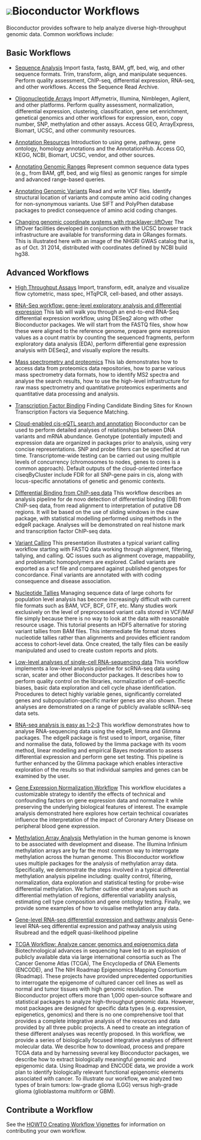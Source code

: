 # ![](/images/icons/help.gif)Bioconductor Workflows

Bioconductor provides software to help analyze diverse high-throughput
genomic data. Common workflows include:

<h2 id="basic">Basic Workflows</h2>

* [Sequence Analysis](sequencing/)
  Import fasta, fastq, BAM, gff, bed, wig, and other sequence formats.
  Trim, transform, align, and manipulate sequences. Perform quality
  assessment, ChIP-seq, differential expression, RNA-seq, and other
  workflows.  Access the Sequence Read Archive.

* [Oligonucleotide Arrays](arrays/)
  Import Affymetrix, Illumina, Nimblegen, Agilent, and other
  platforms.  Perform quality assessment, normalization, differential
  expression, clustering, classification, gene set enrichment,
  genetical genomics and other workflows for expression, exon, copy
  number, SNP, methylation and other assays.  Access GEO,
  ArrayExpress, Biomart, UCSC, and other community resources.

* [Annotation Resources](annotation/Annotation_Resources/)
  Introduction to using gene, pathway, gene ontology, homology annotations
  and the AnnotationHub. Access GO, KEGG, NCBI, Biomart, UCSC, vendor,
  and other sources.

* [Annotating Genomic Ranges](annotation/Annotating_Genomic_Ranges/)
  Represent common sequence data types (e.g., from BAM, gff, bed, and
  wig files) as genomic ranges for simple and advanced range-based
  queries.

* [Annotating Genomic Variants](variants/)
  Read and write VCF files. Identify structural location of variants
  and compute amino acid coding changes for non-synonymous
  variants. Use SIFT and PolyPhen database packages to predict
  consequence of amino acid coding changes.

* [Changing genomic coordinate systems with rtracklayer::liftOver](/help/workflows/liftOver/)
  The liftOver facilities developed in conjunction with the UCSC
  browser track infrastructure are available for transforming
  data in GRanges formats.  This is illustrated here with
  an image of the NHGRI GWAS catalog that is, as of Oct. 31 2014,
  distributed with coordinates defined by NCBI build hg38.


<h2 id="advanced">Advanced Workflows</h2>

* [High Throughput Assays](/help/workflows/highthroughputassays/)
  Import, transform, edit, analyze and visualize flow cytometric, mass
  spec, HTqPCR, cell-based, and other assays.

* [RNA-Seq workflow: gene-level exploratory analysis and differential expression](/help/workflows/rnaseqGene/)
  This lab will walk you through an end-to-end RNA-Seq differential
  expression workflow, using DESeq2 along with other Bioconductor
  packages. We will start from the FASTQ files, show how these were
  aligned to the reference genome, prepare gene expression values
  as a count matrix by counting the sequenced fragments, perform
  exploratory data analysis (EDA), perform differential gene
  expression analysis with DESeq2, and visually explore the results.

* [Mass spectrometry and proteomics](/help/workflows/proteomics/)
  This lab demonstrates how to access data from proteomics data
  repositories, how to parse various mass spectrometry data formats, how
  to identify MS2 spectra and analyse the search results, how to use the
  high-level infrastructure for raw mass spectrometry and quantitative
  proteomics experiments and quantitative data processing and analysis.

* [Transcription Factor Binding](/help/workflows/generegulation/)
  Finding Candidate Binding Sites for Known Transcription Factors via
  Sequence Matching.

* [Cloud-enabled cis-eQTL search and annotation](/help/workflows/eQTL/)
  Bioconductor can be used to perform detailed analyses of
  relationships between DNA variants and mRNA abundance.  Genotype
  (potentially imputed) and expression data are organized in packages
  prior to analysis, using very concise representations.  SNP and
  probe filters can be specified at run time. Transcriptome-wide
  testing can be carried out using multiple levels of concurrency
  (chromosomes to nodes, genes to cores is a common approach).
  Default outputs of the cloud-oriented interface ciseqByCluster
  include FDR for all SNP-gene pairs in cis, along with locus-specific
  annotations of genetic and genomic contexts.

* [Differential Binding from ChIP-seq data](/help/workflows/chipseqDB/)
  This workflow describes an analysis pipeline for de novo detection of
  differential binding (DB) from ChIP-seq data, from read alignment to
  interpretation of putative DB regions. It will be based on the use of sliding
  windows in the csaw package, with statistical modelling performed using
  methods in the edgeR package. Analyses will be demonstrated on real histone
  mark and transcription factor ChIP-seq data.

* [Variant Calling](/help/course-materials/2014/BioC2014/Lawrence_Tutorial.pdf)
  This presentation illustrates a typical variant calling workflow starting
  with FASTQ data working through alignment, filtering, tallying, and calling.
  QC issues such as alignment coverage, mappability, and problematic
  homopolymers are explored. Called variants are exported as a vcf file and
  compared against published genotypes for concordance.  Final variants are
  annotated with with coding consequence and disease association.

* [Nucleotide Tallies](/help/course-materials/2014/CSAMA2014/3_Wednesday/labs/Tutorial.pdf)
  Managing sequence data of large cohorts for population level analysis has
  become increasingly difficult with current file formats such as BAM, VCF,
  BCF, GTF, etc. Many studies work exclusively on the level of preprocessed
  variant calls stored in VCF/MAF file simply because there is no way to look
  at the data with reasonable resource usage. This tutorial presents an HDF5
  alternative for storing variant tallies from BAM files. This intermediate
  file format stores nucleotide tallies rather than alignments and provides
  efficient random access to cohort-level data. Once created, the tally files
  can be easily manipulated and used to create custom reports and plots.

* [Low-level analyses of single-cell RNA-sequencing data](/help/workflows/simpleSingleCell/)
  This workflow implements a low-level analysis pipeline for scRNA-seq
  data using scran, scater and other Bioconductor packages. It describes
  how to perform quality control on the libraries, normalization of
  cell-specific biases, basic data exploration and cell cycle phase
  identification. Procedures to detect highly variable genes,
  significantly correlated genes and subpopulation-specific marker genes
  are also shown. These analyses are demonstrated on a range of publicly
  available scRNA-seq data sets.

* [RNA-seq analysis is easy as 1-2-3](/help/workflows/RNAseq123/)
  This workflow demonstrates how to analyse RNA-sequencing data using the edgeR,
  limma and Glimma packages. The edgeR package is first used to import,
  organise, filter and normalise the data, followed by the limma package with
  its voom method, linear modelling and empirical Bayes moderation to assess
  differential expression and perform gene set testing. This pipeline is further
  enhanced by the Glimma package which enables interactive exploration of the
  results so that individual samples and genes can be examined by the user.
  
* [Gene Expression Normalization Workflow](/help/workflows/ExpressionNormalizationWorkflow/)
  This workflow elucidates a customizable strategy to identify the effects of
  technical and confounding factors on gene expression data and normalize it
  while preserving the underlying biological features of interest. The example
  analysis demonstrated here explores how certain technical covariates 
  influence the interpretation of the impact of Coronary Artery Disease on
  peripheral blood gene expression.

* [Methylation Array Analysis](/help/workflows/methylationArrayAnalysis/)
  Methylation in the human genome is known to be associated with development and
  disease. The Illumina Infinium methylation arrays are by far the most common
  way to interrogate methylation across the human genome. This Bioconductor
  workflow uses multiple packages for the analysis of methylation array
  data. Specifically, we demonstrate the steps involved in a typical
  differential methylation analysis pipeline including: quality control,
  filtering, normalization, data exploration and statistical testing for
  probe-wise differential methylation. We further outline other analyses such as
  differential methylation of regions, differential variability analysis,
  estimating cell type composition and gene ontology testing. Finally, we
  provide some examples of how to visualise methylation array data.

* [Gene-level RNA-seq differential expression and pathway
    analysis](/help/workflows/RnaSeqGeneEdgeRQL/) 
    Gene-level RNA-seq differential expression and pathway analysis using
    Rsubread and the edgeR quasi-likelihood pipeline

* [TCGA Workflow: Analyze cancer genomics and epigenomics
  data](/help/workflows/TCGAWorkflow/) 
  Biotechnological advances in sequencing have led to an explosion of publicly
  available data via large international consortia such as The Cancer Genome
  Atlas (TCGA), The Encyclopedia of DNA Elements (ENCODE), and The NIH Roadmap
  Epigenomics Mapping Consortium (Roadmap). These projects have provided
  unprecedented opportunities to interrogate the epigenome of cultured cancer
  cell lines as well as normal and tumor tissues with high genomic
  resolution. The Bioconductor project offers more than 1,000 open-source
  software and statistical packages to analyze high-throughput genomic
  data. However, most packages are designed for specific data types
  (e.g. expression, epigenetics, genomics) and there is no one comprehensive
  tool that provides a complete integrative analysis of the resources and data
  provided by all three public projects. A need to create an integration of
  these different analyses was recently proposed. In this workflow, we provide a
  series of biologically focused integrative analyses of different molecular
  data. We describe how to download, process and prepare TCGA data and by
  harnessing several key Bioconductor packages, we describe how to extract
  biologically meaningful genomic and epigenomic data. Using Roadmap and ENCODE
  data, we provide a work plan to identify biologically relevant functional
  epigenomic elements associated with cancer. To illustrate our workflow, we
  analyzed two types of brain tumors: low-grade glioma (LGG) versus high-grade
  glioma (glioblastoma multiform or GBM). 

<h2 id="Contribute">Contribute a Workflow</h2>

See the [HOWTO Creating Workflow Vignettes](/developers/how-to/workflows/)
for information on contributing your own workflow.
